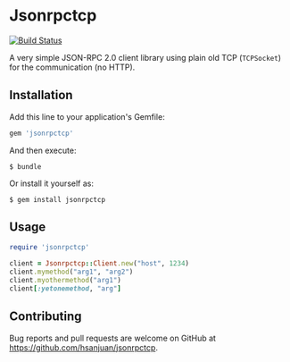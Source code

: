 # Jsonrpctcp

[![Build Status](https://travis-ci.org/hsanjuan/jsonrpctcp.svg)](https://travis-ci.org/hsanjuan/jsonrpctcp)

A very simple JSON-RPC 2.0 client library using plain old TCP (`TCPSocket`) for the communication (no HTTP).

## Installation

Add this line to your application's Gemfile:

```ruby
gem 'jsonrpctcp'
```

And then execute:

    $ bundle

Or install it yourself as:

    $ gem install jsonrpctcp

## Usage

```ruby
require 'jsonrpctcp'

client = Jsonrpctcp::Client.new("host", 1234)
client.mymethod("arg1", "arg2")
client.myothermethod("arg1")
client[:yetonemethod, "arg"]
```

## Contributing

Bug reports and pull requests are welcome on GitHub at https://github.com/hsanjuan/jsonrpctcp.

